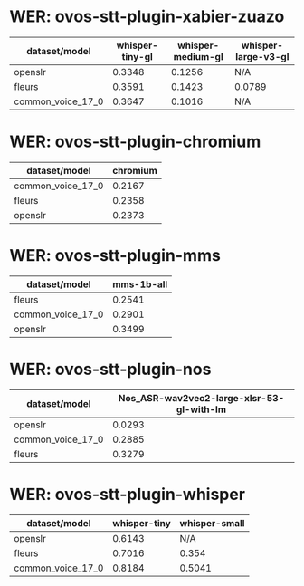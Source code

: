 
# WER: ovos-stt-plugin-xabier-zuazo
|dataset/model|whisper-tiny-gl|whisper-medium-gl|whisper-large-v3-gl|
|-|-|-|-|
| openslr | 0.3348 | 0.1256 | N/A |
| fleurs | 0.3591 | 0.1423 | 0.0789 |
| common_voice_17_0 | 0.3647 | 0.1016 | N/A |


# WER: ovos-stt-plugin-chromium
|dataset/model|chromium|
|-|-|
| common_voice_17_0 | 0.2167 |
| fleurs | 0.2358 |
| openslr | 0.2373 |


# WER: ovos-stt-plugin-mms
|dataset/model|mms-1b-all|
|-|-|
| fleurs | 0.2541 |
| common_voice_17_0 | 0.2901 |
| openslr | 0.3499 |


# WER: ovos-stt-plugin-nos
|dataset/model|Nos_ASR-wav2vec2-large-xlsr-53-gl-with-lm|
|-|-|
| openslr | 0.0293 |
| common_voice_17_0 | 0.2885 |
| fleurs | 0.3279 |


# WER: ovos-stt-plugin-whisper
|dataset/model|whisper-tiny|whisper-small|
|-|-|-|
| openslr | 0.6143 | N/A |
| fleurs | 0.7016 | 0.354 |
| common_voice_17_0 | 0.8184 | 0.5041 |